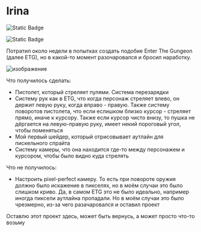 # Irina
![Static Badge](https://img.shields.io/badge/Stack-Unity_%2B_%D0%A1%23-green?color=34C924)

![Static Badge](https://img.shields.io/badge/January_2024-8A2BE2)


Потратил около недели в попытках создать подобие Enter The Gungeon (далее ETG), но в какой-то момент разочаровался и бросил наработку.

![изображение](https://github.com/user-attachments/assets/c6f7cfda-7bbc-452e-ab1f-fa20965e9efa)

Что получилось сделать:
* Пистолет, который стреляет пулями. Система перезарядки
* Систему рук как в ETG, что когда персонаж стреляет влево, он держит левую руку, когда вправо - правую. Также систему поворотов пистолета, что если еслишком близко курсор - стреляет прямо, иначе к курсору. Также если курсор чисто внизу, то пушка не дёргается на левую-правую руку, имеет некий пороговый угол, чтобы поменяться
* Мой первый шейдер, который отрисовывает аутлайн для пискельного спрайта
* Систему камеры, что она находится где-то между персонажем и курсором, чтобы было видно куда стрелять

Что не получилось:
* Настроить pixel-perfect камеру. То есть при повороте оружия должно было искажение в пикселях, но в моём случаи это было слишком криво. Да, в самом ETG это не было идеально, например иногда пиксели аутлайна пропадали. Но в моём случаи это было чрезмерно, из-за чего разачаровался и оставил проект

Оставлю этот проект здесь, может быть вернусь, а может просто что-то возьму

